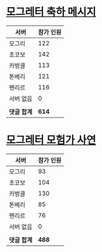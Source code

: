 # [모그레터 축하 메시지](./Event250701_v7_2_10th_moogleletter0.md)

|서버|참가 인원|
|-|-|
|모그리|122|
|초코보|142|
|카벙클|113|
|톤베리|121|
|펜리르|116|
|서버 없음|0|
|||
|**댓글 합계**|**614**|


# [모그레터 모험가 사연](./Event250701_v7_2_10th_moogleletter1.md)

|서버|참가 인원|
|-|-|
|모그리|93|
|초코보|104|
|카벙클|130|
|톤베리|85|
|펜리르|76|
|서버 없음|0|
|||
|**댓글 합계**|**488**|


